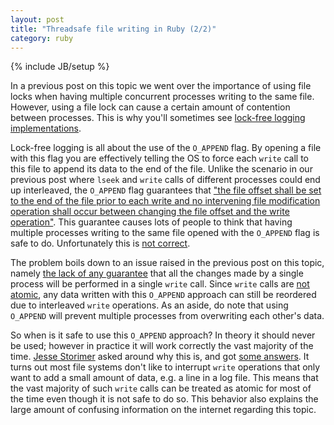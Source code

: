 ```yaml
---
layout: post
title: "Threadsafe file writing in Ruby (2/2)"
category: ruby
---
```

{% include JB/setup %}

In a previous post on this topic we went over the importance of using file locks when having multiple concurrent processes writing to the same file. However, using a file lock can cause a certain amount of contention between processes. This is why you'll sometimes see [lock-free logging implementations](http://www.jstorimer.com/blogs/workingwithcode/7982047-is-lock-free-logging-safe).

Lock-free logging is all about the use of the `O_APPEND` flag. By opening a file with this flag you are effectively telling the OS to force each `write` call to this file to append its data to the end of the file. Unlike the scenario in our previous post where `lseek` and `write` calls of different processes could end up interleaved, the `O_APPEND` flag guarantees that ["the file offset shall be set to the end of the file prior to each write and no intervening file modification operation shall occur between changing the file offset and the write operation"](http://pubs.opengroup.org/onlinepubs/009695399/functions/pwrite.html). This guarantee causes lots of people to think that having multiple processes writing to the same file opened with the `O_APPEND` flag is safe to do. Unfortunately this is [not correct](https://github.com/steveklabnik/mono_logger/issues/2).

The problem boils down to an issue raised in the previous post on this topic, namely [the lack of any guarantee](http://stackoverflow.com/questions/14387104/atomic-writes-in-linux) that all the changes made by a single process will be performed in a single `write` call. Since `write` calls are [not atomic](http://stackoverflow.com/questions/7236475/what-happens-if-a-write-system-call-is-called-on-same-file-by-2-different-proces), any data written with this `O_APPEND` approach can still be reordered due to interleaved `write` operations. As an aside, do note that using `O_APPEND` will prevent multiple processes from overwriting each other's data.

So when is it safe to use this `O_APPEND` approach? In theory it should never be used; however in practice it will work correctly the vast majority of the time. [Jesse Storimer](http://www.jstorimer.com/) asked around why this is, and got [some answers](http://librelist.com/browser//usp.ruby/2013/6/5/o-append-atomicity/#c794fe8b22b5e09de4c38e6994b4e201). It turns out most file systems don't like to interrupt `write` operations that only want to add a small amount of data, e.g. a line in a log file. This means that the vast majority of such `write` calls can be treated as atomic for most of the time even though it is not safe to do so. This behavior also explains the large amount of confusing information on the internet regarding this topic.
